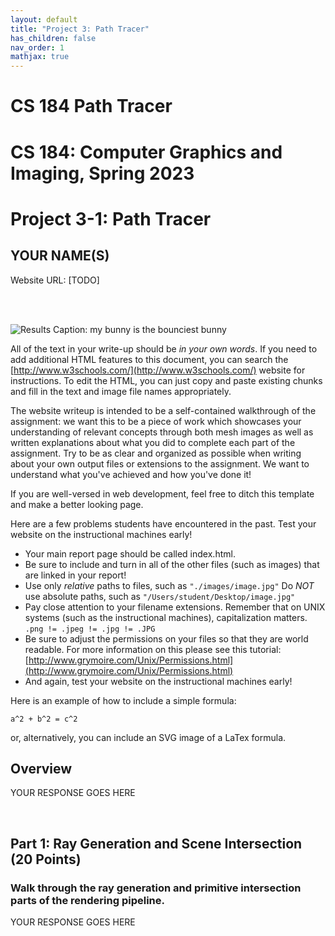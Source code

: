 ```yaml
---
layout: default
title: "Project 3: Path Tracer"
has_children: false
nav_order: 1
mathjax: true
---
```


# CS 184 Path Tracer

# CS 184: Computer Graphics and Imaging, Spring 2023
# Project 3-1: Path Tracer
## YOUR NAME(S)

Website URL: [TODO]

<br><br>

![Results Caption: my bunny is the bounciest bunny](images/example_image.png)

All of the text in your write-up should be *in your own words*. If you need to add additional HTML features to this document, you can search the [http://www.w3schools.com/](http://www.w3schools.com/) website for instructions. To edit the HTML, you can just copy and paste existing chunks and fill in the text and image file names appropriately.

The website writeup is intended to be a self-contained walkthrough of the assignment: we want this to be a piece of work which showcases your understanding of relevant concepts through both mesh images as well as written explanations about what you did to complete each part of the assignment. Try to be as clear and organized as possible when writing about your own output files or extensions to the assignment. We want to understand what you've achieved and how you've done it!

If you are well-versed in web development, feel free to ditch this template and make a better looking page.

Here are a few problems students have encountered in the past. Test your website on the instructional machines early!

- Your main report page should be called index.html.
- Be sure to include and turn in all of the other files (such as images) that are linked in your report!
- Use only *relative* paths to files, such as `"./images/image.jpg"`
Do *NOT* use absolute paths, such as `"/Users/student/Desktop/image.jpg"`
- Pay close attention to your filename extensions. Remember that on UNIX systems (such as the instructional machines), capitalization matters. `.png != .jpeg != .jpg != .JPG`
- Be sure to adjust the permissions on your files so that they are world readable. For more information on this please see this tutorial: [http://www.grymoire.com/Unix/Permissions.html](http://www.grymoire.com/Unix/Permissions.html)
- And again, test your website on the instructional machines early!

Here is an example of how to include a simple formula:

    a^2 + b^2 = c^2

or, alternatively, you can include an SVG image of a LaTex formula.

## Overview

YOUR RESPONSE GOES HERE

<br>

## Part 1: Ray Generation and Scene Intersection (20 Points)

### Walk through the ray generation and primitive intersection parts of the rendering pipeline.

YOUR RESPONSE GOES HERE

<br>
